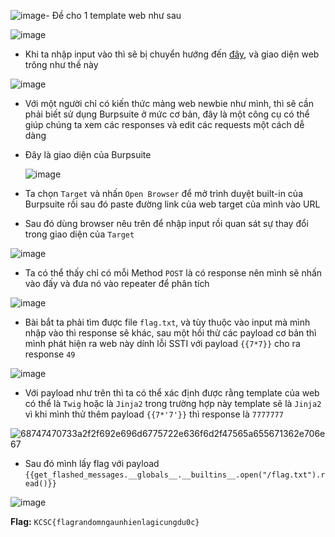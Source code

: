 ![image](https://github.com/user-attachments/assets/a2721510-a1b2-4d7a-9bf5-2f1aca99fe9c)- Đề cho 1 template web như sau

  ![image](https://github.com/user-attachments/assets/4f25e34e-a46b-4464-9b11-ec2703ea03c7)

- Khi ta nhập input vào thì sẽ bị chuyển hướng đến [đây](http://157.15.86.73:3004/register), và giao diện web trông như thế này

 ![image](https://github.com/user-attachments/assets/81b2ed70-6175-4ea0-9a03-002bd2d47860)

- Với một người chỉ có kiến thức mảng web newbie như mình, thì sẽ cần phải biết sử dụng Burpsuite ở mức cơ bản, đây là một công cụ có thể giúp chúng ta xem các responses và edit các requests một cách dễ dàng

- Đây là giao diện của Burpsuite

  ![image](https://github.com/user-attachments/assets/eada5d57-e9f3-49e2-b77b-e151bfcc6924)

- Ta chọn `Target` và nhấn `Open Browser` để mở trình duyệt built-in của Burpsuite rồi sau đó paste đường link của web target của mình vào URL

- Sau đó dùng browser nêu trên để nhập input rồi quan sát sự thay đổi trong giao diện của `Target`

![image](https://github.com/user-attachments/assets/64a40b9a-7d06-4f9c-80c1-418cd1639770)

- Ta có thể thấy chỉ có mỗi Method `POST` là có response nên mình sẽ nhấn vào đấy và đưa nó vào repeater để phân tích

![image](https://github.com/user-attachments/assets/009d4241-8975-477f-9a66-1763e3542b58)

- Bài bắt ta phải tìm được file `flag.txt`, và tùy thuộc vào input mà mình nhập vào thì response sẽ khác, sau một hồi thử các payload cơ bản thì mình phát hiện ra web này dính lỗi SSTI với payload `{{7*7}}` cho ra response `49`

 ![image](https://github.com/user-attachments/assets/582e3f9a-76ef-45cb-ae9f-523edb6dc92e)


- Với payload như trên thì ta có thể xác định được rằng template của web có thể là `Twig` hoặc là `Jinja2` trong trường hợp này template sẽ là `Jinja2` vì khi mình thử thêm payload `{{7*'7'}}` thì response là `7777777`

![68747470733a2f2f692e696d6775722e636f6d2f47565a655671362e706e67](https://github.com/user-attachments/assets/ebb0760f-d364-4034-9988-7efd96b72621)

- Sau đó mình lấy flag với payload `{{get_flashed_messages.__globals__.__builtins__.open("/flag.txt").read()}}` 

![image](https://github.com/user-attachments/assets/df91cd2a-3940-4276-bb0b-e4b8df42af72)

**Flag:** `KCSC{flagrandomngaunhienlagicungdu0c}`

